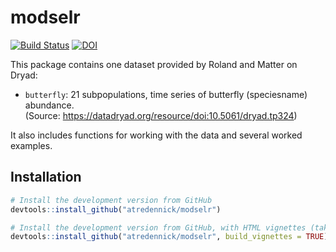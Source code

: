 # modselr

[![Build Status](https://travis-ci.org/atredennick/modselr.svg?branch=master)](https://travis-ci.org/atredennick/modselr)
[![DOI](https://zenodo.org/badge/130245752.svg)](https://zenodo.org/badge/latestdoi/130245752)

This package contains one dataset provided by Roland and Matter on Dryad:

* `butterfly`: 21 subpopulations, time series of butterfly (speciesname) abundance.  
  (Source: https://datadryad.org/resource/doi:10.5061/dryad.tp324)

It also includes functions for working with the data and several worked examples.

## Installation

```R
# Install the development version from GitHub
devtools::install_github("atredennick/modselr")

# Install the development version from GitHub, with HTML vignettes (takes longer)
devtools::install_github("atredennick/modselr", build_vignettes = TRUE)
```
